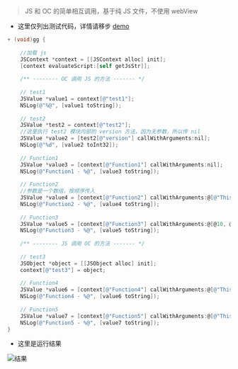 > JS 和 OC 的简单相互调用，基于纯 JS 文件，不使用 webView 

- 这里仅列出测试代码，详情请移步 [demo](https://github.com/mortal-master/OC_And_JS_Demo)

```objective-c
+ (void)gg {
    
    //加载 js
    JSContext *context = [[JSContext alloc] init];
    [context evaluateScript:[self getJsStr]];
    
    /** -------- OC 调用 JS 的方法 ------- */
    
    // test1
    JSValue *value1 = context[@"test1"];
    NSLog(@"%@", [value1 toString]);
    
    // test2
    JSValue *test2 = context[@"test2"];
    //这里执行 test2 模块内部的 version 方法，因为无参数，所以传 nil
    JSValue *value2 = [test2[@"version"] callWithArguments:nil];
    NSLog(@"%d", [value2 toInt32]);
    
    // Function1
    JSValue *value3 = [context[@"Function1"] callWithArguments:nil];
    NSLog(@"Function1 - %@", [value3 toString]);
    
    // Function2
    //参数是一个数组，按顺序传入
    JSValue *value4 = [context[@"Function2"] callWithArguments:@[@"This is Function2"]];
    NSLog(@"Function2 - %@", [value4 toString]);
    
    // Function3
    JSValue *value5 = [context[@"Function3"] callWithArguments:@[@10, @20]];
    NSLog(@"Function3 - %@", [value5 toString]);
    
    /** -------- JS 调用 OC 的方法 ------- */
    
    // test3
    JSObject *object = [[JSObject alloc] init];
    context[@"test3"] = object;
    
    // Function4
    JSValue *value6 = [context[@"Function4"] callWithArguments:@[@"This is Function4"]];
    NSLog(@"Function4 - %@", [value6 toString]);
    
    // Function5
    JSValue *value7 = [context[@"Function5"] callWithArguments:@[@"This is", @"Function5 !!!"]];
    NSLog(@"Function5 - %@", [value7 toString]);
}
```

- 这里是运行结果

![结果](https://upload-images.jianshu.io/upload_images/2997426-bd767afc5c0275b5.jpg?imageMogr2/auto-orient/strip%7CimageView2/2/w/1240)

